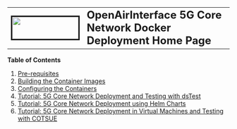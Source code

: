 <table style="border-collapse: collapse; border: none;">
  <tr style="border-collapse: collapse; border: none;">
    <td style="border-collapse: collapse; border: none;">
      <a href="http://www.openairinterface.org/">
         <img src="./images/oai_final_logo.png" alt="" border=3 height=50 width=150>
         </img>
      </a>
    </td>
    <td style="border-collapse: collapse; border: none; vertical-align: center;">
      <b><font size = "5">OpenAirInterface 5G Core Network Docker Deployment Home Page</font></b>
    </td>
  </tr>
</table>


**Table of Contents**

1.  [Pre-requisites](./DEPLOY_PRE_REQUESITES.md)
2.  [Building the Container Images](./BUILD_IMAGES.md)
3.  [Configuring the Containers](./CONFIGURE_CONTAINERS.md)
4.  [Tutorial: 5G Core Network Deployment and Testing with dsTest](./DEPLOY_SA5G_WITH_DS_TESTER.md)
5.  [Tutorial: 5G Core Network Deployment using Helm Charts](./DEPLOY_SA5G_HC.md)
6.  [Tutorial: 5G Core Network Deployment in Virtual Machines and Testing with COTSUE](./DEPLOY_SA5G_VM_COTSUE.md)